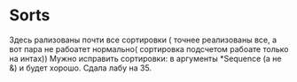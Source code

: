 # Sorts

Здесь рализованы почти все сортировки ( точнее реализованы все, а вот пара не рабоатет нормально( сортировка подсчетом рабоате только на интах))
Мужно исправить сортировки: в аргументы *Sequence (а не &) и будет хорошо.
Сдала лабу на 35. 

